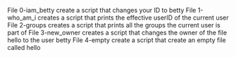 File 0-iam_betty create a script that changes your ID to betty
File 1-who_am_i creates a script that prints the effective userID of the current user
File 2-groups creates a script that prints all the groups the current user is part of
File 3-new_owner creates a script that changes the owner of the file hello to the user betty
File 4-empty create a script that create an empty file called hello  
